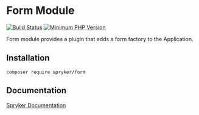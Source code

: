 # Form Module
[![Build Status](https://travis-ci.org/spryker/form.svg)](https://travis-ci.org/spryker/form)
[![Minimum PHP Version](https://img.shields.io/badge/php-%3E%3D%207.2-8892BF.svg)](https://php.net/)

Form module provides a plugin that adds a form factory to the Application.

## Installation

```
composer require spryker/form
```

## Documentation

[Spryker Documentation](https://academy.spryker.com/developing_with_spryker/module_guide/modules.html)
